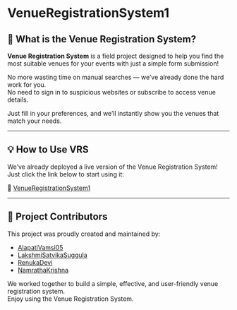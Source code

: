 # VenueRegistrationSystem1


## 🎉 What is the Venue Registration System?

**Venue Registration System** is a field project designed to help you find the most suitable venues for your events with just a simple form submission!

No more wasting time on manual searches — we’ve already done the hard work for you.  
No need to sign in to suspicious websites or subscribe to access venue details.  

Just fill in your preferences, and we’ll instantly show you the venues that match your needs.

---

## 💡 How to Use VRS

We’ve already deployed a live version of the Venue Registration System!  
Just click the link below to start using it:

🔗 [VenueRegistrationSystem1](https://alapativamsi05.github.io/VenueRegistrationSystem1/)

---

## 👥 Project Contributors

This project was proudly created and maintained by:

- [AlapatiVamsi05](https://github.com/AlapatiVamsi05) 
- [LakshmiSatvikaSuggula](https://github.com/LakshmiSatvikaSuggula)
- [RenukaDevi](https://github.com/username)
- [NamrathaKrishna](https://github.com/username) 

We worked together to build a simple, effective, and user-friendly venue registration system.  
Enjoy using the Venue Registration System.
